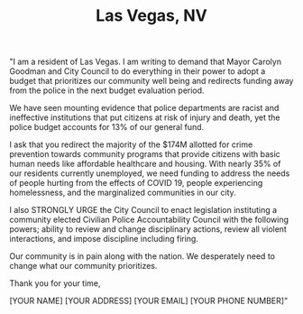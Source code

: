 ---
title: Las Vegas, NV
permalink: "/lasvegas"
name: Letter to Mayor and Council Members
state: NV
city: Las Vegas
layout: email
recipients:
- cgoodman@lasvegasnevada.gov
- officeofthemayor@lasvegasnevada.gov
- gameling@lasvegasnevada.gov
- ward1@lasvegasnevada.gov
- ward2@lasvegasnevada.gov
- ward3@lasvegasnevada.gov
- ward4newsletter@lasvegasnevada.gov
- ccrear@lasvegasnevada.gov
- mfiore@lasvegasnevada.gov
subject: Demand for Redistribution of Funds Allocated To LVMPD
body: |
    "I am a resident of Las Vegas. I am writing to demand that Mayor Carolyn Goodman and City Council to do everything in their power to adopt a budget that prioritizes our community well being and redirects funding away from the police in the next budget evaluation period.

    We have seen mounting evidence that police departments are racist and ineffective institutions that put citizens at risk of injury and death, yet the police budget accounts for 13% of our general fund.

    I ask that you redirect the majority of the $174M allotted for crime prevention towards community programs that provide citizens with basic human needs like affordable healthcare and housing. With nearly 35% of our residents currently unemployed, we need funding to address the needs of people hurting from the effects of COVID 19, people experiencing homelessness, and the marginalized communities in our city.

    I also STRONGLY URGE the City Council to enact legislation instituting a community elected Civilian Police Accountability Council with the following powers; ability to review and change disciplinary actions, review all violent interactions, and impose discipline including firing.

    Our community is in pain along with the nation. We desperately need to change what our community prioritizes.

    Thank you for your time,

    [YOUR NAME]
    [YOUR ADDRESS]
    [YOUR EMAIL]
    [YOUR PHONE NUMBER]"
---